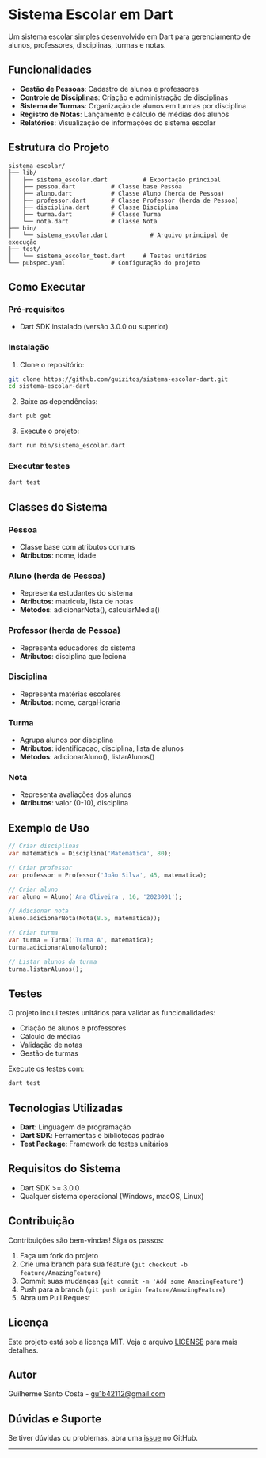 # Sistema Escolar em Dart 

Um sistema escolar simples desenvolvido em Dart para gerenciamento de alunos, professores, disciplinas, turmas e notas.

##  Funcionalidades

- **Gestão de Pessoas**: Cadastro de alunos e professores
- **Controle de Disciplinas**: Criação e administração de disciplinas
- **Sistema de Turmas**: Organização de alunos em turmas por disciplina
- **Registro de Notas**: Lançamento e cálculo de médias dos alunos
- **Relatórios**: Visualização de informações do sistema escolar

##  Estrutura do Projeto

```
sistema_escolar/
├── lib/
│   ├── sistema_escolar.dart          # Exportação principal
│   ├── pessoa.dart          # Classe base Pessoa
│   ├── aluno.dart           # Classe Aluno (herda de Pessoa)
│   ├── professor.dart       # Classe Professor (herda de Pessoa)
│   ├── disciplina.dart      # Classe Disciplina
│   ├── turma.dart           # Classe Turma
│   └── nota.dart            # Classe Nota
├── bin/
│   └── sistema_escolar.dart            # Arquivo principal de execução
├── test/
│   └── sistema_escolar_test.dart     # Testes unitários
└── pubspec.yaml             # Configuração do projeto
```

##  Como Executar

### Pré-requisitos
- Dart SDK instalado (versão 3.0.0 ou superior)

### Instalação
1. Clone o repositório:
```bash
git clone https://github.com/guizitos/sistema-escolar-dart.git
cd sistema-escolar-dart
```

2. Baixe as dependências:
```bash
dart pub get
```

3. Execute o projeto:
```bash
dart run bin/sistema_escolar.dart
```

### Executar testes
```bash
dart test
```

##  Classes do Sistema

### Pessoa
- Classe base com atributos comuns
- **Atributos**: nome, idade

### Aluno (herda de Pessoa)
- Representa estudantes do sistema
- **Atributos**: matricula, lista de notas
- **Métodos**: adicionarNota(), calcularMedia()

### Professor (herda de Pessoa)
- Representa educadores do sistema
- **Atributos**: disciplina que leciona

### Disciplina
- Representa matérias escolares
- **Atributos**: nome, cargaHoraria

### Turma
- Agrupa alunos por disciplina
- **Atributos**: identificacao, disciplina, lista de alunos
- **Métodos**: adicionarAluno(), listarAlunos()

### Nota
- Representa avaliações dos alunos
- **Atributos**: valor (0-10), disciplina

##  Exemplo de Uso

```dart
// Criar disciplinas
var matematica = Disciplina('Matemática', 80);

// Criar professor
var professor = Professor('João Silva', 45, matematica);

// Criar aluno
var aluno = Aluno('Ana Oliveira', 16, '2023001');

// Adicionar nota
aluno.adicionarNota(Nota(8.5, matematica));

// Criar turma
var turma = Turma('Turma A', matematica);
turma.adicionarAluno(aluno);

// Listar alunos da turma
turma.listarAlunos();
```

##  Testes

O projeto inclui testes unitários para validar as funcionalidades:

- Criação de alunos e professores
- Cálculo de médias
- Validação de notas
- Gestão de turmas

Execute os testes com:
```bash
dart test
```

##  Tecnologias Utilizadas

- **Dart**: Linguagem de programação
- **Dart SDK**: Ferramentas e bibliotecas padrão
- **Test Package**: Framework de testes unitários

##  Requisitos do Sistema

- Dart SDK >= 3.0.0
- Qualquer sistema operacional (Windows, macOS, Linux)

##  Contribuição

Contribuições são bem-vindas! Siga os passos:

1. Faça um fork do projeto
2. Crie uma branch para sua feature (`git checkout -b feature/AmazingFeature`)
3. Commit suas mudanças (`git commit -m 'Add some AmazingFeature'`)
4. Push para a branch (`git push origin feature/AmazingFeature`)
5. Abra um Pull Request

##  Licença

Este projeto está sob a licença MIT. Veja o arquivo [LICENSE](LICENSE) para mais detalhes.

##  Autor

Guilherme Santo Costa - [gu1b42112@gmail.com](mailto:gu1b42112@gmail.com)

##  Dúvidas e Suporte

Se tiver dúvidas ou problemas, abra uma [issue](https://github.com/guizitos/sistema-escolar-dart/issues) no GitHub.

---
